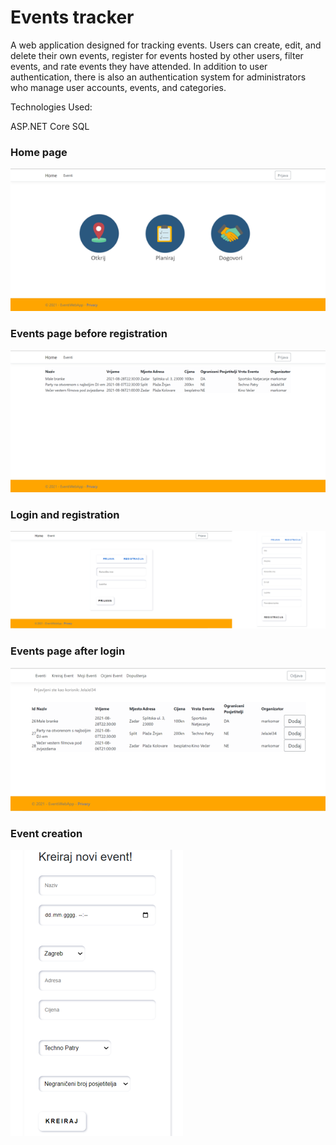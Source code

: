 # Events tracker

A web application designed for tracking events. Users can create, edit, and delete their own events, register for events hosted by other users, filter events, and rate events they have attended. In addition to user authentication, there is also an authentication system for administrators who manage user accounts, events, and categories.

Technologies Used:

ASP.NET Core
SQL

### Home page 

![Home](https://github.com/jradak01/events_MVC_app/blob/main/images/Slika7.png)

### Events page before registration

![Events](https://github.com/jradak01/events_MVC_app/blob/main/images/Slika8.png)

### Login and registration

![Login](https://github.com/jradak01/events_MVC_app/blob/main/images/Slika9.png)

### Events page after login

![Events](https://github.com/jradak01/events_MVC_app/blob/main/images/Slika10.png)

### Event creation

![Create Event](https://github.com/jradak01/events_MVC_app/blob/main/images/Slika11.png)

